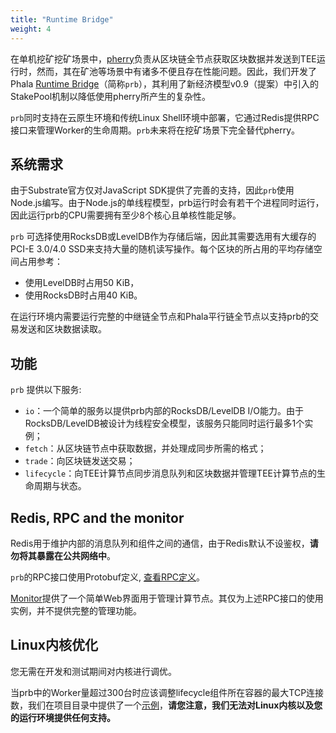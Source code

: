 ```yaml
---
title: "Runtime Bridge"
weight: 4
---
```

在单机挖矿挖矿场景中，[pherry](https://github.com/Phala-Network/phala-blockchain/tree/master/standalone/pherry)负责从区块链全节点获取区块数据并发送到TEE运行时，然而，其在矿池等场景中有诸多不便且存在性能问题。因此，我们开发了Phala [Runtime Bridge](https://github.com/Phala-Network/runtime-bridge)（简称`prb`），其利用了新经济模型v0.9（提案）中引入的StakePool机制以降低使用pherry所产生的复杂性。

`prb`同时支持在云原生环境和传统Linux Shell环境中部署，它通过Redis提供RPC接口来管理Worker的生命周期。`prb`未来将在挖矿场景下完全替代pherry。

## 系统需求

由于Substrate官方仅对JavaScript SDK提供了完善的支持，因此`prb`使用Node.js编写。由于Node.js的单线程模型，prb运行时会有若干个进程同时运行，因此运行prb的CPU需要拥有至少8个核心且单核性能足够。

`prb` 可选择使用RocksDB或LevelDB作为存储后端，因此其需要选用有大缓存的PCI-E 3.0/4.0 SSD来支持大量的随机读写操作。每个区块的所占用的平均存储空间占用参考：
- 使用LevelDB时占用50 KiB，
- 使用RocksDB时占用40 KiB。

在运行环境内需要运行完整的中继链全节点和Phala平行链全节点以支持prb的交易发送和区块数据读取。

## 功能

`prb` 提供以下服务:
- `io`：一个简单的服务以提供prb内部的RocksDB/LevelDB I/O能力。由于RocksDB/LevelDB被设计为线程安全模型，该服务只能同时运行最多1个实例；
- `fetch`：从区块链节点中获取数据，并处理成同步所需的格式；
- `trade`：向区块链发送交易；
- `lifecycle`：向TEE计算节点同步消息队列和区块数据并管理TEE计算节点的生命周期与状态。

## Redis, RPC and the monitor

Redis用于维护内部的消息队列和组件之间的通信，由于Redis默认不设鉴权，**请勿将其暴露在公共网络中**。

`prb`的RPC接口使用Protobuf定义, [查看RPC定义](https://github.com/Phala-Network/runtime-bridge-proto/blob/main/message.proto)。

[Monitor](https://github.com/Phala-Network/runtime-bridge-monitor)提供了一个简单Web界面用于管理计算节点。其仅为上述RPC接口的使用实例，并不提供完整的管理功能。

## Linux内核优化

您无需在开发和测试期间对内核进行调优。

当prb中的Worker量超过300台时应该调整lifecycle组件所在容器的最大TCP连接数，我们在项目目录中提供了一个[示例](https://github.com/Phala-Network/runtime-bridge/tree/master/system/bridge)，**请您注意，我们无法对Linux内核以及您的运行环境提供任何支持。**
